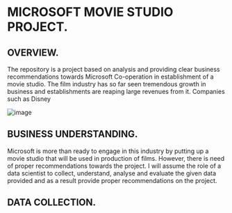 # MICROSOFT MOVIE STUDIO PROJECT.

## OVERVIEW.

The repository is a project based on analysis and providing clear business recommendations towards  Microsoft Co-operation in establishment of a movie studio. 
The film industry has so far seen tremendous growth in business and establishments are reaping large revenues from it. Companies such as Disney 

![image](https://user-images.githubusercontent.com/110450673/187027776-183b2e9f-dfdd-4336-8209-71eaeb5ba2d9.png)

## BUSINESS UNDERSTANDING.
Microsoft is more than ready to engage in this industry by putting up a movie studio that will be used in production of films. However, there is need of proper recommendations towards the project. I will assume the role of a data scientist to collect, understand, analyse and evaluate the given data provided and as a result
provide proper recommendations on the project.

## DATA COLLECTION.
